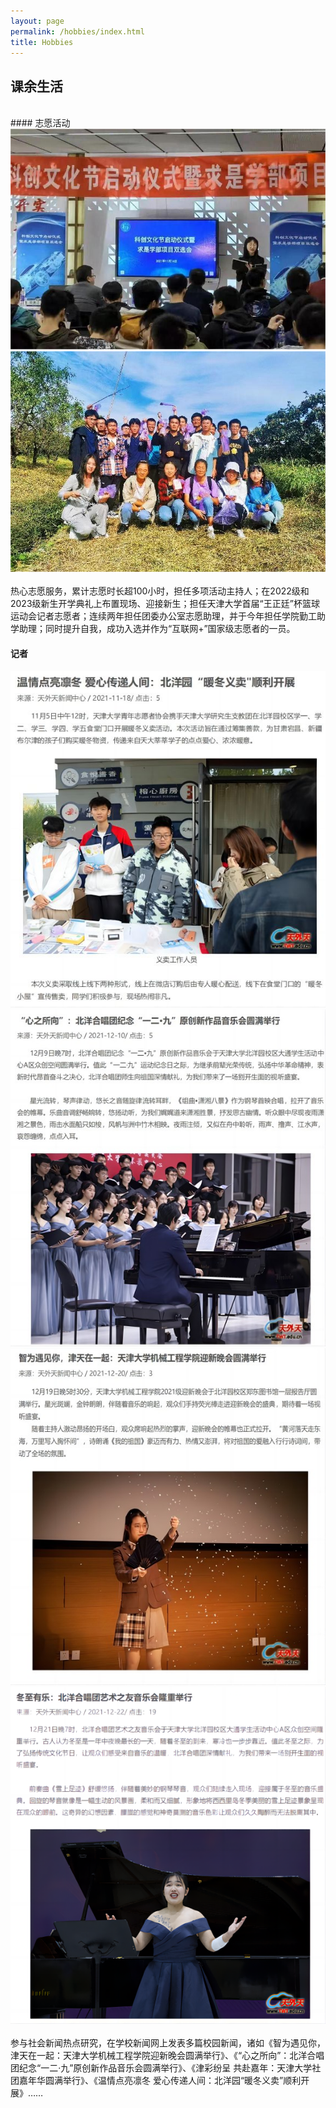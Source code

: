 ```yaml
---
layout: page
permalink: /hobbies/index.html
title: Hobbies
---
```


## 课余生活
<br>
#### 志愿活动

<div class="second">
<img src="/images/zy1.jpg">
<img src="/images/zy2.jpg">
</div>
<br>热心志愿服务，累计志愿时长超100小时，担任多项活动主持人；在2022级和2023级新生开学典礼上布置现场、迎接新生；担任天津大学首届“王正廷”杯篮球运动会记者志愿者；连续两年担任团委办公室志愿助理，并于今年担任学院勤工助学助理；同时提升自我，成功入选并作为“互联网+”国家级志愿者的一员。


#### 记者

<div class="second">
<img src="/images/jz1.jpg">
<img src="/images/jz2.jpg">
</div>
<div class="second">
<img src="/images/jz3.jpg">
<img src="/images/jz4.png">
</div>
<br>参与社会新闻热点研究，在学校新闻网上发表多篇校园新闻，诸如《智为遇见你，津天在一起：天津大学机械工程学院迎新晚会圆满举行》、《“心之所向”：北洋合唱团纪念“一二·九”原创新作品音乐会圆满举行》、《津彩纷呈 共赴嘉年：天津大学社团嘉年华圆满举行》、《温情点亮凛冬 爱心传递人间：北洋园“暖冬义卖”顺利开展》……
<br>

